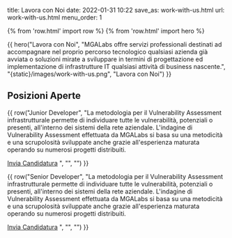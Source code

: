 title: Lavora con Noi
date: 2022-01-31 10:22
save_as: work-with-us.html
url: work-with-us.html
menu_order: 1

{% from 'row.html' import row %}
{% from 'row.html' import hero %}

{{ hero("Lavora con Noi",
    "MGALabs offre servizi professionali destinati ad accompagnare nel proprio percorso tecnologico qualsiasi azienda già avviata o soluzioni mirate a sviluppare in termini di progettazione ed implementazione di infrastrutture IT qualsiasi attività di business nascente.",
    "{static}/images/work-with-us.png",
    "Lavora con Noi") }}

## Posizioni Aperte

{{ row("Junior Developer",
    "La metodologia per il Vulnerability Assessment infrastrutturale permette di individuare tutte le vulnerabilità, potenziali o presenti, all'interno dei sistemi della rete aziendale. L'indagine di Vulnerability Assessment effettuata da MGALabs si basa su una metodicità e una scrupolosità sviluppate anche grazie all'esperienza maturata operando su numerosi progetti distribuiti.</p>
    <a class='btn btn-outline btn-orange my-3' href='mailto:info@mgalabs.com?subject=Junior Developer' target='_blank'>Invia Candidatura</a>
    ",
    "",
    "")
}}

{{ row("Senior Developer",
    "La metodologia per il Vulnerability Assessment infrastrutturale permette di individuare tutte le vulnerabilità, potenziali o presenti, all'interno dei sistemi della rete aziendale. L'indagine di Vulnerability Assessment effettuata da MGALabs si basa su una metodicità e una scrupolosità sviluppate anche grazie all'esperienza maturata operando su numerosi progetti distribuiti.</p>
    <a class='btn btn-outline btn-orange my-3' href='mailto:info@mgalabs.com?subject=Senior Developer' target='_blank'>Invia Candidatura</a>
    ",
    "",
    "")
}}